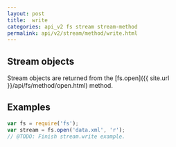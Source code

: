 ```yaml
---
layout: post
title:  write
categories: api_v2 fs stream stream-method
permalink: api/v2/stream/method/write.html
---
```


## Stream objects

Stream objects are returned from the [fs.open]({{ site.url }}/api/fs/method/open.html) method.

## Examples

```javascript
var fs = require('fs');
var stream = fs.open('data.xml', 'r');
// @TODO: Finish stream.write example.
```









